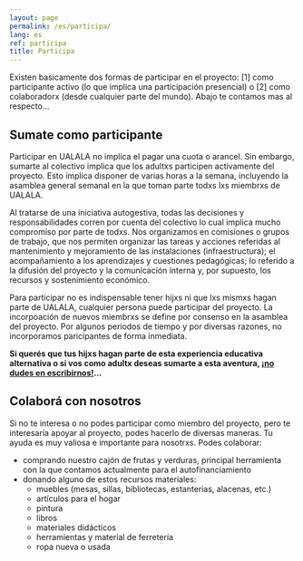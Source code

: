 ```yaml
---
layout: page
permalink: /es/participa/
lang: es
ref: participa
title: Participa
---
```


Existen basicamente dos formas de participar en el proyecto: [1] como participante activo (lo que implica una participación presencial) o [2] como colaboradorx (desde cualquier parte del mundo). Abajo te contamos mas al respecto...

## Sumate como participante

Participar en UALALA no implica el pagar una cuota o arancel. Sin embargo, sumarte al colectivo implica que los adultxs participen activamente del proyecto. Esto implica disponer de varias horas a la semana, incluyendo la asamblea general semanal en la que toman parte todxs lxs miembrxs de UALALA.

Al tratarse de una iniciativa autogestiva, todas las decisiones y responsabilidades corren por cuenta del colectivo lo cual implica mucho compromiso por parte de todxs. Nos organizamos en comisiones o grupos de trabajo, que nos permiten organizar las tareas y acciones referidas al mantenimiento y mejoramiento de las instalaciones (infraestructura); el acompañamiento a los aprendizajes y cuestiones pedagógicas; lo referido a la difusión del proyecto y la comunicación interna y, por supuesto, los recursos y sostenimiento económico.

Para participar no es indispensable tener hijxs ni que lxs mismxs hagan parte de UALALA, cualquier persona puede participar del proyecto. La incorpoación de nuevos miembrxs se define por consenso en la asamblea del proyecto. Por algunos periodos de tiempo y por diversas razones, no incorporamos paricipantes de forma inmediata.

**Si querés que tus hijxs hagan parte de esta experiencia educativa alternativa o si vos como adultx deseas sumarte a esta aventura, [¡no dudes en escribirnos!](/es/contacto)...**

## Colaborá con nosotros

Si no te interesa o no podes participar como miembro del proyecto, pero te interesaría apoyar al proyecto, podes hacerlo de diversas maneras. Tu ayuda es muy valiosa e importante para nosotrxs. Podes colaborar:

* comprando nuestro cajón de frutas y verduras, principal herramienta con la que contamos actualmente para el autofinanciamiento
* donando alguno de estos recursos materiales:
  * muebles (mesas, sillas, bibliotecas, estanterias, alacenas, etc.)
  * artículos para el hogar
  * pintura
  * libros
  * materiales didácticos
  * herramientas y material de ferretería
  * ropa nueva o usada
